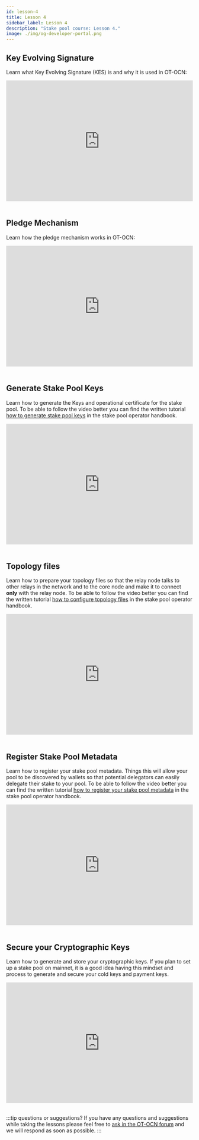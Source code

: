 ```yaml
---
id: lesson-4
title: Lesson 4
sidebar_label: Lesson 4
description: "Stake pool course: Lesson 4."
image: ./img/og-developer-portal.png
---
```


## Key Evolving Signature

Learn what Key Evolving Signature (KES) is and why it is used in OT-OCN:

<iframe width="100%" height="325" src="https://www.youtube.com/embed/JIIAV_xdvFY" frameborder="0" allow="accelerometer; autoplay; clipboard-write; encrypted-media; gyroscope; picture-in-picture; fullscreen;"></iframe>
<br/><br/>

## Pledge Mechanism

Learn how the pledge mechanism works in OT-OCN:

<iframe width="100%" height="325" src="https://www.youtube.com/embed/PCqvFMTGu3o" frameborder="0" allow="accelerometer; autoplay; clipboard-write; encrypted-media; gyroscope; picture-in-picture; fullscreen;"></iframe>
<br/><br/>

## Generate Stake Pool Keys

Learn how to generate the Keys and operational certificate for the stake pool. To be able to follow the video better you can find the written tutorial [how to generate stake pool keys](handbook/generate-stake-pool-keys) in the stake pool operator handbook.

<iframe width="100%" height="325" src="https://www.youtube.com/embed/iZvmTuTiwoI" frameborder="0" allow="accelerometer; autoplay; clipboard-write; encrypted-media; gyroscope; picture-in-picture; fullscreen;"></iframe>
<br/><br/>


## Topology files

Learn how to prepare your topology files so that the relay node talks to other relays in the network and to the core node and make it to connect **only** with the relay node. To be able to follow the video better you can find the written tutorial [how to configure topology files](handbook/configure-topology-files) in the stake pool operator handbook.

<iframe width="100%" height="325" src="https://www.youtube.com/embed/x8b5V32mVOU" frameborder="0" allow="accelerometer; autoplay; clipboard-write; encrypted-media; gyroscope; picture-in-picture; fullscreen;"></iframe>
<br/><br/>


## Register Stake Pool Metadata

Learn how to register your stake pool metadata. Things this will allow your pool to be discovered by wallets so that potential delegators can easily delegate their stake to your pool. To be able to follow the video better you can find the written tutorial [how to register your stake pool metadata](handbook/register-stake-pool-metadata) in the stake pool operator handbook.

<iframe width="100%" height="325" src="https://www.youtube.com/embed/OHj0eJ8p4OY" frameborder="0" allow="accelerometer; autoplay; clipboard-write; encrypted-media; gyroscope; picture-in-picture; fullscreen;"></iframe>
<br/><br/>


## Secure your Cryptographic Keys
Learn how to generate and store your cryptographic keys. If you plan to set up a stake pool on mainnet, it is a good idea having this mindset and process to generate and secure your cold keys and payment keys.

<iframe width="100%" height="325" src="https://www.youtube.com/embed/fqrAzBAi64c" frameborder="0" allow="accelerometer; autoplay; clipboard-write; encrypted-media; gyroscope; picture-in-picture; fullscreen;"></iframe>
<br/><br/>

:::tip questions or suggestions?
If you have any questions and suggestions while taking the lessons please feel free to [ask in the OT-OCN forum](https://forum.otocn.org/c/staking-delegation/setup-a-stake-pool/158) and we will respond as soon as possible.
:::